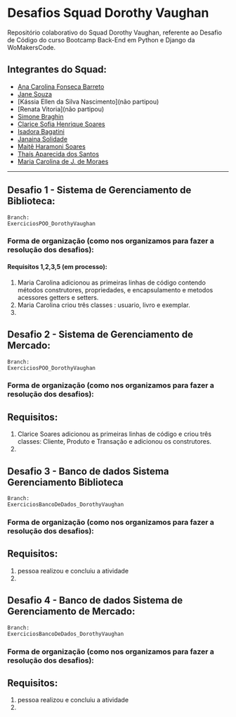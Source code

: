 # Desafios Squad Dorothy Vaughan

Repositório colaborativo do Squad Dorothy Vaughan, referente ao Desafio de Código do curso Bootcamp Back-End em Python e Django da WoMakersCode.

## Integrantes do Squad:

- [Ana Carolina Fonseca Barreto](https://github.com/anafbarreto)
- [Jane Souza](https://github.com/janessf)
- [Kássia Ellen da Silva Nascimento](não partipou)
- [Renata Vitoria](não partipou)
- [Simone Braghin](https://github.com/SimoneBraghin)
- [Clarice Sofia Henrique Soares](https://github.com/claricesoares)
- [Isadora Bagatini](https://github.com/IsahBag)
- [Janaina Solidade](https://github.com/janasolidade)
- [Maitê Haramoni Soares](https://github.com/maiharamoni)
- [Thaís Aparecida dos Santos](https://github.com/ThaisAp10)
- [Maria Carolina de J. de Moraes](https://github.com/CarolinaSanches24)

---

## Desafio 1 - Sistema de Gerenciamento de Biblioteca:

    Branch:
    ExerciciosPOO_DorothyVaughan

### Forma de organização (como nos organizamos para fazer a resolução dos desafios):

#### Requisitos 1,2,3,5 (em processo):

1. Maria Carolina adicionou as primeiras linhas de código contendo métodos construtores, propriedades, e encapsulamento e metodos acessores getters e setters.
2. Maria Carolina criou três classes : usuario, livro e exemplar.
3.

## Desafio 2 - Sistema de Gerenciamento de Mercado:

    Branch:
    ExerciciosPOO_DorothyVaughan

### Forma de organização (como nos organizamos para fazer a resolução dos desafios):

## Requisitos:

1. Clarice Soares adicionou as primeiras linhas de código e criou três classes: Cliente, Produto e Transação e adicionou os construtores.
2.

## Desafio 3 - Banco de dados Sistema Gerenciamento Biblioteca

    Branch:
    ExerciciosBancoDeDados_DorothyVaughan

### Forma de organização (como nos organizamos para fazer a resolução dos desafios):

## Requisitos:

1. pessoa realizou e concluiu a atividade
2.

## Desafio 4 - Banco de dados Sistema de Gerenciamento de Mercado:

    Branch:
    ExerciciosBancoDeDados_DorothyVaughan

### Forma de organização (como nos organizamos para fazer a resolução dos desafios):

## Requisitos:

1. pessoa realizou e concluiu a atividade
2.
